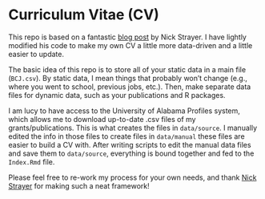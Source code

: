 
<!-- README.md is generated from README.Rmd. Please edit that file -->

# Curriculum Vitae (CV)

<!-- badges: start -->

<!-- badges: end -->

This repo is based on a fantastic [blog
post](https://livefreeordichotomize.com/2019/09/04/building_a_data_driven_cv_with_r/)
by Nick Strayer. I have lightly modified his code to make my own CV a
little more data-driven and a little easier to update.

The basic idea of this repo is to store all of your static data in a
main file (`BCJ.csv`). By static data, I mean things that probably won’t
change (e.g., where you went to school, previous jobs, etc.). Then, make
separate data files for dynamic data, such as your publications and R
packages.

I am lucy to have access to the University of Alabama Profiles system,
which allows me to download up-to-date .csv files of my
grants/publications. This is what creates the files in `data/source`. I
manually edited the info in those files to create files in `data/manual`
these files are easier to build a CV with. After writing scripts to edit
the manual data files and save them to `data/source`, everything is
bound together and fed to the `Index.Rmd` file.

Please feel free to re-work my process for your own needs, and thank
[Nick Strayer](https://livefreeordichotomize.com/) for making such a
neat framework\!
